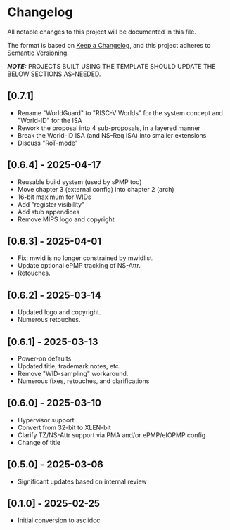 # Changelog

All notable changes to this project will be documented in this file.

The format is based on [Keep a Changelog](https://keepachangelog.com/en/1.0.0/),
and this project adheres to [Semantic Versioning](https://semver.org/spec/v2.0.0.html).

**_NOTE:_** PROJECTS BUILT USING THE TEMPLATE SHOULD UPDATE THE BELOW SECTIONS AS-NEEDED.

## [0.7.1]
- Rename "WorldGuard" to "RISC-V Worlds" for the system concept and "World-ID" for the ISA
- Rework the proposal into 4 sub-proposals, in a layered manner
- Break the World-ID ISA (and NS-Req ISA) into smaller extensions
- Discuss "RoT-mode"

## [0.6.4] - 2025-04-17
- Reusable build system (used by sPMP too)
- Move chapter 3 (external config) into chapter 2 (arch)
- 16-bit maximum for WIDs
- Add "register visibility"
- Add stub appendices
- Remove MIPS logo and copyright

## [0.6.3] - 2025-04-01
- Fix: mwid is no longer constrained by mwidlist.
- Update optional ePMP tracking of NS-Attr.
- Retouches.

## [0.6.2] - 2025-03-14
- Updated logo and copyright.
- Numerous retouches.

## [0.6.1] - 2025-03-13
- Power-on defaults
- Updated title, trademark notes, etc.
- Remove "WID-sampling" workaround.
- Numerous fixes, retouches, and clarifications

## [0.6.0] - 2025-03-10
- Hypervisor support
- Convert from 32-bit to XLEN-bit
- Clarify TZ/NS-Attr support via PMA and/or ePMP/eIOPMP config
- Change of title

## [0.5.0] - 2025-03-06
- Significant updates based on internal review

## [0.1.0] - 2025-02-25
- Initial conversion to asciidoc
